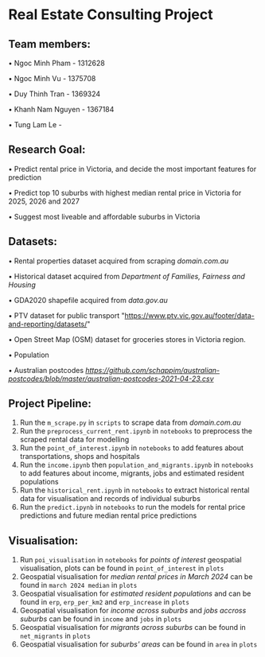 # Real Estate Consulting Project

## Team members:
• Ngoc Minh Pham - 1312628

• Ngoc Minh Vu - 1375708

• Duy Thinh Tran - 1369324

• Khanh Nam Nguyen - 1367184

• Tung Lam Le - 


## Research Goal:
• Predict rental price in Victoria, and decide the most important features for prediction

• Predict top 10 suburbs with highest median rental price in Victoria for 2025, 2026 and 2027

• Suggest most liveable and affordable suburbs in Victoria 

## Datasets:
• Rental properties dataset acquired from scraping *domain.com.au*

• Historical dataset acquired from *Department of Families, Fairness and Housing*

• GDA2020 shapefile acquired from *data.gov.au*

• PTV dataset for public transport "https://www.ptv.vic.gov.au/footer/data-and-reporting/datasets/"

• Open Street Map (OSM) dataset for groceries stores in Victoria region.

• Population

• Australian postcodes *https://github.com/schappim/australian-postcodes/blob/master/australian-postcodes-2021-04-23.csv*


## Project Pipeline:
1. Run the `m_scrape.py` in `scripts` to scrape data from *domain.com.au*
2. Run the `preprocess_current_rent.ipynb` in `notebooks` to preprocess the scraped rental data for modelling 
3. Run the `point_of_interest.ipynb` in `notebooks` to add features about transportations, shops and hospitals
4. Run the `income.ipynb` then `population_and_migrants.ipynb` in `notebooks` to add features about income, migrants, jobs and estimated resident populations
5. Run the `historical_rent.ipynb` in `notebooks` to extract historical rental data for visualisation and records of individual suburbs
6. Run the `predict.ipynb` in `notebooks` to run the models for rental price predictions and future median rental price predictions


## Visualisation:
1. Run `poi_visualisation` in `notebooks` for *points of interest* geospatial visualisation, plots can be found in `point_of_interest` in `plots`
2. Geospatial visualisation for *median rental prices in March 2024* can be found in `march 2024 median` in `plots`
3. Geospatial visualisation for *estimated resident populations* and  can be found in `erp`, `erp_per_km2` and `erp_increase` in `plots`
4. Geospatial visualisation for *income across suburbs* and *jobs accross suburbs* can be found in `income` and `jobs` in `plots`
5. Geospatial visualisation for *migrants across suburbs* can be found in `net_migrants` in `plots`
6. Geospatial visualisation for *suburbs' areas* can be found in `area` in `plots`


